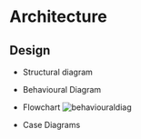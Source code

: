 # Architecture

## Design
* Structural diagram
* Behavioural Diagram

 * Flowchart
![behaviouraldiag](https://user-images.githubusercontent.com/34639178/152646093-20cdaa1a-9448-4caf-8d58-84bf17c0e933.JPG)


 * Case Diagrams
 
